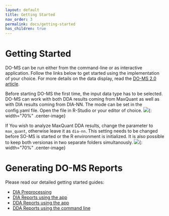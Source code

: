 ```yaml
---
layout: default
title: Getting Started
nav_order: 3
permalink: docs/getting-started
has_children: true
---
```


# Getting Started

DO-MS can be run either from the command-line or as interactive application. Follow the links below to get started using the implementation of your choice. For more details on the data display, read the [DO-MS 2.0 article](https://www.biorxiv.org/content/10.1101/2023.02.02.526809v1). 

Before starting DO-MS the first time, the input data type has to be selected. DO-MS can work with both DDA results coming from MaxQuant as well as with DIA results coming from DIA-NN.
The mode can be set in the config.yaml file. Open the file in R-Studio or your editor of choice.
![]({{site.baseurl}}/assets/images/do-ms-dia_mode.png){: width="70%" .center-image}

If You wish to analyze MaxQuant DDA results, change the parameter to `max_quant`, otherwise leave it as `dia-nn`. This setting needs to be changed before SO-MS is started or the R environment is initialized. It is also possible to keep both versionas in two separate folders simultanously.
![]({{site.baseurl}}/assets/images/do-ms-dia_config.png){: width="70%" .center-image}

# Generating DO-MS Reports
Please read our detailed getting started guides:

* [DIA Preprocessing]({{site.baseurl}}/docs/getting-started-preprocessing)
* [DIA Reports using the app]({{site.baseurl}}/docs/getting-started-dia-app)
* [DDA Reports using the app]({{site.baseurl}}/docs/getting-started-application)
* [DDA Reports using the command line]({{site.baseurl}}/docs/getting-started-application)